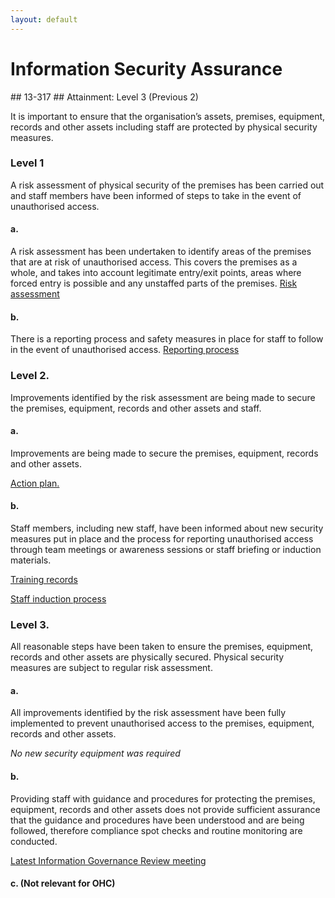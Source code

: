 ```yaml
---
layout: default
---
```

<h1>Information Security Assurance</h1>
## 13-317
## Attainment: Level 3 (Previous 2)

It is important to ensure that the organisation’s assets, premises, equipment, records and other assets including staff are protected by physical security measures.

<h3>Level 1</h3>

A risk assessment of physical security of the premises has been carried out and staff members have been informed of steps to take in the event of unauthorised access.

<h4>a.</h4>
A risk assessment has been undertaken to identify areas of the premises that are at risk of unauthorised access. This covers the premises as a whole, and takes into account legitimate entry/exit points, areas where forced entry is possible and any unstaffed parts of the premises.

<a href="/information.security.assurance/13-317/1/risk.assessment.html">
  Risk assessment
</a>

<h4>b.</h4>
There is a reporting process and safety measures in place for staff to follow in the event of unauthorised access.

<a href="/process/reporting.unauthorised.access.html">
  Reporting process
</a>

<h3>Level 2.</h3>

Improvements identified by the risk assessment are being made to secure the premises, equipment, records and other assets and staff.

<h4>a.</h4>
<p>
  Improvements are being made to secure the premises, equipment, records and other
  assets.
</p>
<a href="/information.security.assurance/13-317/2/action.plan.html">
  Action plan.
</a>

<h4>b.</h4>
Staff members, including new staff, have been informed about new security measures put in place and the process for reporting unauthorised access through team meetings or awareness sessions or staff briefing or induction materials.

[Training records](/statements/training.records.html)

<a href="/process/induction.html">
  Staff induction process
</a>

<h3>Level 3.</h3>

All reasonable steps have been taken to ensure the premises, equipment, records and other assets are physically secured. Physical security measures are subject to regular risk assessment.

<h4>a.</h4>
All improvements identified by the risk assessment have been fully implemented to prevent unauthorised access to the premises, equipment, records and other assets.

_No new security equipment was required_

<h4>b.</h4>

Providing staff with guidance and procedures for protecting the premises, equipment, records and other assets does not provide sufficient assurance that the guidance and procedures have been understood and are being followed, therefore compliance spot checks and routine monitoring are conducted.

[Latest Information Governance Review meeting](/meetings/information.governance.review.html)


#### c. (Not relevant for OHC)
